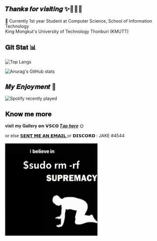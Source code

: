 ## 𝑻𝒉𝒂𝒏𝒌𝒔 𝒇𝒐𝒓 𝒗𝒊𝒔𝒊𝒕𝒊𝒏𝒈   ✨🤸🏼‍♀️

<!--- Hola! warmly welcome to my github. I'm Jake, a newbie in programming.<br> -->

👾 Currently 1st year Student at Computer Science, School of Information Technology<br>
King Mongkut's University of Technology Thonburi (KMUTT) <br> 


## 𝐆𝐢𝐭 𝐒𝐭𝐚𝐭 📊

![Top Langs](https://github-readme-stats.vercel.app/api/top-langs/?username=JAKEYSLINKY&theme=radical)

![Anurag's GitHub stats](https://github-readme-stats.vercel.app/api?username=JAKEYSLINKY&theme=tokyonight&width=500)<br>

## 𝑴𝒚 𝑬𝒏𝒋𝒐𝒚𝒎𝒆𝒏𝒕 🫧

![Spotify recently played](https://spotify-recently-played-readme.vercel.app/api?user=31cvbqugbj36s276q4whfbhwjqri&width=600&count=5)


## 𝐊𝐧𝐨𝐰 𝐦𝐞 𝐦𝐨𝐫𝐞 
𝐯𝐢𝐬𝐢𝐭 𝐦𝐲 𝐆𝐚𝐥𝐥𝐞𝐫𝐲 𝗼𝗻 𝗩𝗦𝗖𝗢 [𝑻𝒂𝒑 𝒉𝒆𝒓𝒆](http://vsco.co/suthatrithip) 🌞 <br>
<!--- sent me direct message on Instagram [ 𝗧𝗔𝗣 𝗛𝗘𝗥𝗘 ](https://www.instagram.com/dontwakejakeup/) <br> -->
or else [ 𝗦𝗘𝗡𝗧 𝗠𝗘 𝗔𝗡 𝗘𝗠𝗔𝗜𝗟 ](https://mail.google.com/mail/?view=cm&fs=1&to=jeans2124@gmail.com) or 𝗗𝗜𝗦𝗖𝗢𝗥𝗗 : JAKE #4544 <br>
<br>
<img src="./sudo.JPG" width="300" height="300">
